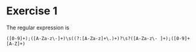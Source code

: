# Exercise 1

The regular expression is

    ([0-9]+);([A-Za-z\-]+)\s((?:[A-Za-z]+\.)+)?\s?([A-Za-z\- ]+);([0-9]+[A-Z]+)
